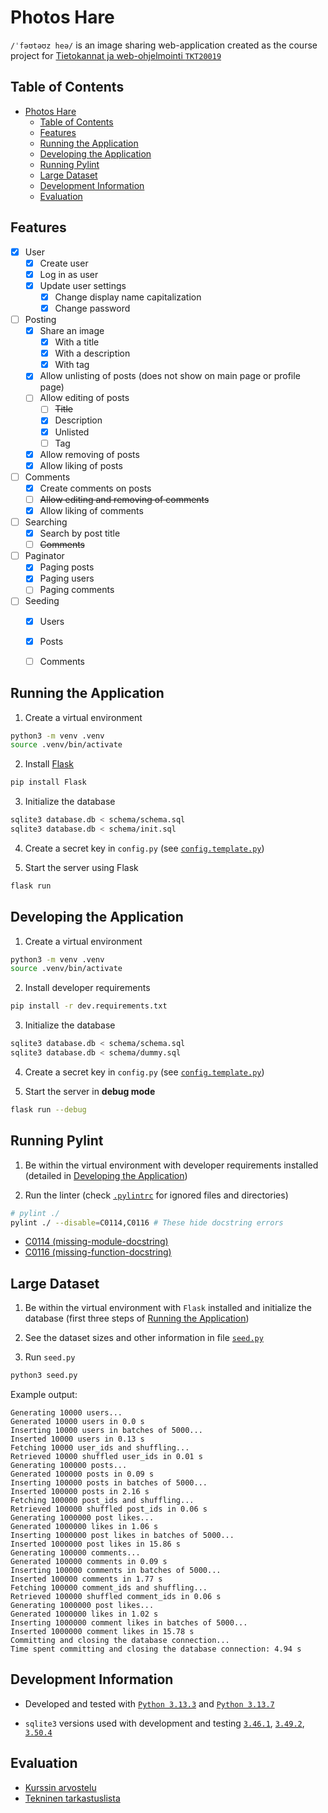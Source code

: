 # Photos Hare

`/ˈfəʊtəʊz heə/` is an image sharing web-application created as the course project for [Tietokannat ja web-ohjelmointi `TKT20019`](https://studies.helsinki.fi/kurssit/opintojakso/otm-f15d8b61-6e3e-47d2-8191-43a92d7d8607/TKT20019?cpId=hy-lv-76)


## Table of Contents
- [Photos Hare](#photos-hare)
  - [Table of Contents](#table-of-contents)
  - [Features](#features)
  - [Running the Application](#running-the-application)
  - [Developing the Application](#developing-the-application)
  - [Running Pylint](#running-pylint)
  - [Large Dataset](#large-dataset)
  - [Development Information](#development-information)
  - [Evaluation](#evaluation)


## Features

- [X] User
  - [X] Create user
  - [X] Log in as user
  - [X] Update user settings
    - [X] Change display name capitalization
    - [X] Change password

- [ ] Posting
  - [X] Share an image
    - [X] With a title
    - [X] With a description
    - [X] With tag
  - [X] Allow unlisting of posts (does not show on main page or profile page)
  - [ ] Allow editing of posts
    - [ ] ~~Title~~
    - [X] Description
    - [X] Unlisted
    - [ ] Tag
  - [X] Allow removing of posts
  - [X] Allow liking of posts

- [ ] Comments
  - [X] Create comments on posts
  - [ ] ~~Allow editing and removing of comments~~
  - [X] Allow liking of comments

- [ ] Searching
  - [X] Search by post title
  - [ ] ~~Comments~~

- [ ] Paginator
  - [X] Paging posts
  - [X] Paging users
  - [ ] Paging comments

- [ ] Seeding
  - [X] Users
  - [X] Posts
  - [ ] Comments


## Running the Application

1. Create a virtual environment
```bash
python3 -m venv .venv
source .venv/bin/activate
```

2. Install [Flask](https://pypi.org/project/Flask/)
```bash
pip install Flask
```

3. Initialize the database
```bash
sqlite3 database.db < schema/schema.sql
sqlite3 database.db < schema/init.sql
```

4. Create a secret key in `config.py` (see [`config.template.py`](/config.template.py))

5. Start the server using Flask
```bash
flask run
```

## Developing the Application

1. Create a virtual environment
```bash
python3 -m venv .venv
source .venv/bin/activate
```

2. Install developer requirements
```bash
pip install -r dev.requirements.txt
```

3. Initialize the database
```bash
sqlite3 database.db < schema/schema.sql
sqlite3 database.db < schema/dummy.sql
```

4. Create a secret key in `config.py` (see [`config.template.py`](/config.template.py))

5. Start the server in **debug mode**
```bash
flask run --debug
```


## Running Pylint

1. Be within the virtual environment with developer requirements installed (detailed in [Developing the Application](#developing-the-application))

2. Run the linter (check [`.pylintrc`](/.pylintrc) for ignored files and directories)
```bash
# pylint ./
pylint ./ --disable=C0114,C0116 # These hide docstring errors
```

- [C0114 (missing-module-docstring)](https://sprytnyk.github.io/pylint-errors/plerr/errors/basic/C0114)
- [C0116 (missing-function-docstring)](https://sprytnyk.github.io/pylint-errors/plerr/errors/basic/C0116)


## Large Dataset

1. Be within the virtual environment with `Flask` installed and initialize the database (first three steps of [Running the Application](#running-the-application))

2. See the dataset sizes and other information in file [`seed.py`](./seed.py)

3. Run `seed.py`
```bash
python3 seed.py
```

Example output:
```
Generating 10000 users...
Generated 10000 users in 0.0 s
Inserting 10000 users in batches of 5000...
Inserted 10000 users in 0.13 s
Fetching 10000 user_ids and shuffling...
Retrieved 10000 shuffled user_ids in 0.01 s
Generating 100000 posts...
Generated 100000 posts in 0.09 s
Inserting 100000 posts in batches of 5000...
Inserted 100000 posts in 2.16 s
Fetching 100000 post_ids and shuffling...
Retrieved 100000 shuffled post_ids in 0.06 s
Generating 1000000 post likes...
Generated 1000000 likes in 1.06 s
Inserting 1000000 post likes in batches of 5000...
Inserted 1000000 post likes in 15.86 s
Generating 100000 comments...
Generated 100000 comments in 0.09 s
Inserting 100000 comments in batches of 5000...
Inserted 100000 comments in 1.77 s
Fetching 100000 comment_ids and shuffling...
Retrieved 100000 shuffled comment_ids in 0.06 s
Generating 1000000 post likes...
Generated 1000000 likes in 1.02 s
Inserting 1000000 comment likes in batches of 5000...
Inserted 1000000 comment likes in 15.78 s
Committing and closing the database connection...
Time spent committing and closing the database connection: 4.94 s
```


## Development Information

- Developed and tested with [`Python 3.13.3`](https://www.python.org/downloads/release/python-3133/) and [`Python 3.13.7`](https://www.python.org/downloads/release/python-3137/)

- `sqlite3` versions used with development and testing [`3.46.1`](https://sqlite.org/releaselog/3_46_1.html), [`3.49.2`](https://sqlite.org/releaselog/3_49_2.html), [`3.50.4`](https://sqlite.org/releaselog/3_50_4.html)


## Evaluation

- [Kurssin arvostelu](https://hy-tikawe.github.io/materiaali/arvostelu/)
- [Tekninen tarkastuslista](https://hy-tikawe.github.io/materiaali/lista/)

